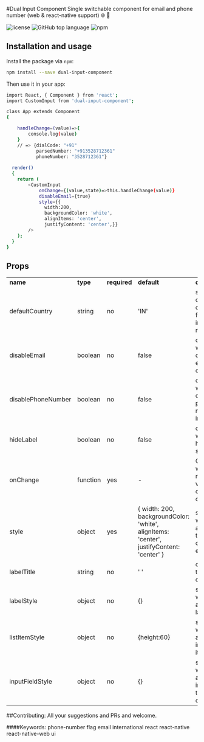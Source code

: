 #Dual Input Component
Single switchable component for email and phone number (web & react-native support) :globe_with_meridians: :iphone:

![license](https://img.shields.io/github/license/VISI-ONE/create-react-native-web-app.svg)
![GitHub top language](https://img.shields.io/github/languages/top/VISI-ONE/create-react-native-web-app.svg)
![npm](https://img.shields.io/npm/v/create-react-native-web-app.svg)

## Installation and usage

Install the package via ```npm```:
```sh
npm install --save dual-input-component
```
Then use it in your app:
```sh
import React, { Component } from 'react';
import CustomInput from 'dual-input-component';

class App extends Component
{

    handleChange=(value)=>{
        console.log(value)
    }
    // => {dialCode: "+91"
           parsedNumber: "+913528712361"
           phoneNumber: "3528712361"}
    
  render()
  {
    return (
        <CustomInput
            onChange={(value,state)=>this.handleChange(value)}
            disableEmail={true}
            style={{
              width:200,
              backgroundColor: 'white',
              alignItems: 'center',
              justifyContent: 'center',}}
        />
    );
  }
}
```
## Props


<table>
  <tr>
    <td><b>name</b></td>
    <td><b>type</b></td>
    <td><b>required</b></td>
    <td><b>default</b></td>
    <td><b>description</b></td>
  </tr>
  <tr>
    <td>defaultCountry</td>
    <td>string</td>
    <td>no</td>
    <td>'IN'</td>
    <td>sets default country code and flag for the initial render</td>
  </tr>
  <tr>
    <td>disableEmail</td>
    <td>boolean</td>
    <td>no</td>
    <td>false</td>
    <td>option whether to disable email input or not</td>
  </tr>
  
   <tr>
       <td>disablePhoneNumber</td>
       <td>boolean</td>
       <td>no</td>
       <td>false</td>
       <td>option whether to disable phone number input or not</td>
     </tr>
     <tr>
                     <td>hideLabel</td>
                     <td>boolean</td>
                     <td>no</td>
                     <td>false</td>
                     <td>option whether to hide or show label</td>
                   </tr>
     <tr>
         <td>onChange</td>
         <td>function</td>
         <td>yes</td>
         <td>-</td>
         <td>Callback which returns the validated output object</td>
       </tr>
       <tr>
           <td>style</td>
           <td>object</td>
           <td>yes</td>
           <td>{
                        width: 200,
                        backgroundColor: 'white',
                        alignItems: 'center',
                        justifyContent: 'center'
                    }</td>
           <td>styles which are apllied to the container element</td>
         </tr>
   <tr>
                   <td>labelTitle</td>
                   <td>string</td>
                   <td>no</td>
                   <td>' '</td>
                   <td>content of the label to display</td>
                 </tr>
     <tr>
                        <td>labelStyle</td>
                        <td>object</td>
                        <td>no</td>
                        <td>{}</td>
                        <td>styles which are applied to labels</td>
                      </tr>   
        <tr>
                                <td>listItemStyle</td>
                                <td>object</td>
                                <td>no</td>
                                <td>{height:60}</td>
                                <td>styles which are applied to individual items in list</td>
                              </tr>
        <tr>
                                        <td>inputFieldStyle</td>
                                        <td>object</td>
                                        <td>no</td>
                                        <td>{}</td>
                                        <td>styles which are applied to input box in the component</td>
                                      </tr>                 
         
</table>

##Contributing:
All your suggestions and PRs and welcome.

####Keywords:
phone-number flag email international react react-native react-native-web ui